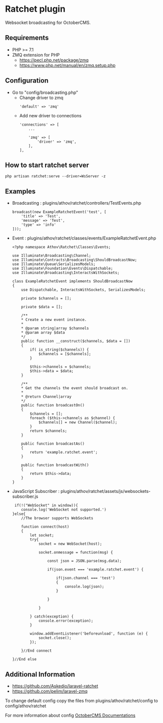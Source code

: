 # Ratchet plugin
Websocket broadcasting for OctoberCMS.

## Requirements
* PHP >= 7.1
* ZMQ extension for PHP
    * https://pecl.php.net/package/zmq
    * https://www.php.net/manual/en/zmq.setup.php

## Configuration
* Go to "config/broadcasting.php"
    * Change driver to zmq
        ```
        'default' => 'zmq'
        ```
    * Add new driver to connections
        ```
        'connections' => [
            ...

            'zmq' => [
                'driver' => 'zmq',
            ],
        ],
        ```

## How to start ratchet server
```
php artisan ratchet:serve --driver=WsServer -z
```
## Examples
* Broadcasting : plugins/athov/ratchet/controllers/TestEvents.php
    ```
    broadcast(new ExampleRatchetEvent('test', [
        'title' => 'Test',
        'message' => 'Test',
        'type' => 'info'
    ]));
    ```
* Event : plugins/athov/ratchet/classes/events/ExampleRatchetEvent.php
    ```
    <?php namespace Athov\Ratchet\Classes\Events;

    use Illuminate\Broadcasting\Channel;
    use Illuminate\Contracts\Broadcasting\ShouldBroadcastNow;
    use Illuminate\Queue\SerializesModels;
    use Illuminate\Foundation\Events\Dispatchable;
    use Illuminate\Broadcasting\InteractsWithSockets;

    class ExampleRatchetEvent implements ShouldBroadcastNow
    {
        use Dispatchable, InteractsWithSockets, SerializesModels;

        private $channels = [];

        private $data = [];

        /**
        * Create a new event instance.
        *
        * @param string|array $channels
        * @param array $data
        */
        public function __construct($channels, $data = [])
        {
            if( is_string($channels)) {
                $channels = [$channels];
            }

            $this->channels = $channels;
            $this->data = $data;
        }

        /**
        * Get the channels the event should broadcast on.
        *
        * @return Channel|array
        */
        public function broadcastOn()
        {
            $channels = [];
            foreach ($this->channels as $channel) {
                $channels[] = new Channel($channel);
            }
            return $channels;
        }

        public function broadcastAs()
        {
            return 'example.ratchet.event';
        }

        public function broadcastWith()
        {
            return $this->data;
        }
    }
    ```
* JavaScript Subscriber : plugins/athov/ratchet/assets/js/websockets-subscriber.js
    ```
     if(!("WebSocket" in window)){
        console.log('WebSocket not supported.')
    }else{
        //The browser supports WebSockets

        function connect(host)
        {
            let socket;
            try{
                socket = new WebSocket(host);

                socket.onmessage = function(msg) {

                    const json = JSON.parse(msg.data);

                    if(json.event === 'example.ratchet.event') {

                        if(json.channel === 'test')
                        {
                            console.log(json);
                        }

                    }

                }

            } catch(exception) {
                console.error(exception);
            }

            window.addEventListener('beforeunload', function (e) {
                socket.close();
            });

        }//End connect

    }//End else
    ```
## Additional Information

* https://github.com/Askedio/laravel-ratchet
* https://github.com/pelim/laravel-zmq

To change default config copy the files from plugins/athov/ratchet/config to config/athov/ratchet

For more information about config
[OctoberCMS Documentations](https://octobercms.com/docs/plugin/settings#file-configuration)

